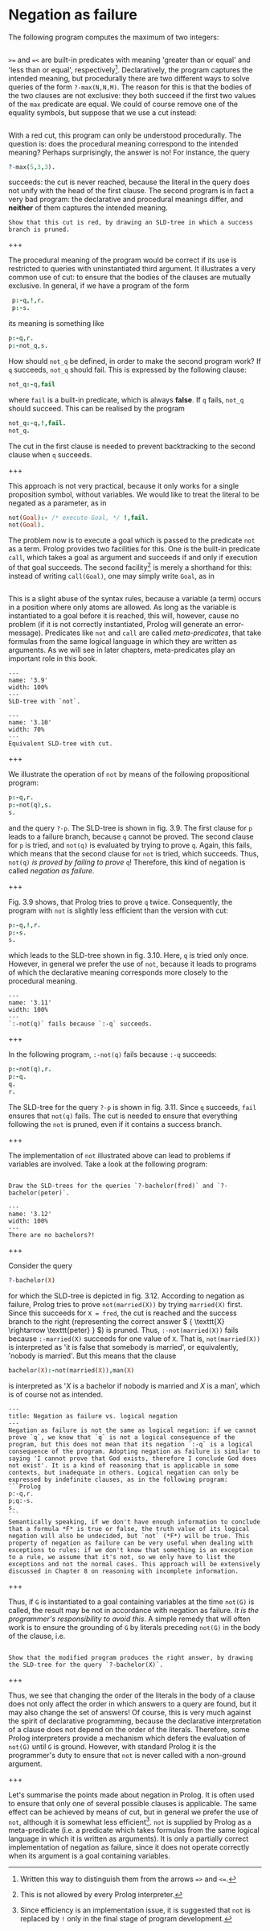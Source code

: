 <!--H3: Section 3.3-->
# Negation as failure #

The following program computes the maximum of two integers:
```{swish} 3.3.1
```
`>=` and `=<` are built-in predicates with meaning 'greater than or equal' and 'less than or equal', respectively[^8]. Declaratively, the program captures the intended meaning, but procedurally there are two different ways to solve queries of the form `?-max(N,N,M)`. The reason for this is that the bodies of the two clauses are not exclusive: they both succeed if the first two values of the `max` predicate are equal. We could of course remove one of the equality symbols, but suppose that we use a cut instead:
```{swish} 3.3.2
```
With a red cut, this program can only be understood procedurally. The question is: does the procedural meaning correspond to the intended meaning? Perhaps surprisingly, the answer is no! For instance, the query
```Prolog
?-max(5,3,3).
```
succeeds: the cut is never reached, because the literal in the query does not unify with the head of the first clause. The second program is in fact a very bad program: the declarative and procedural meanings differ, and **neither** of them captures the intended meaning.

```{exercise} 3.4
Show that this cut is red, by drawing an SLD-tree in which a success branch is pruned.
```

+++

The procedural meaning of the program would be correct if its use is restricted to queries with uninstantiated third argument. It illustrates a very common use of cut: to ensure that the bodies of the clauses are mutually exclusive. In general, if we have a program of the form
```Prolog
 p:-q,!,r.
 p:-s.
```
its meaning is something like
```Prolog
p:-q,r.
p:-not_q,s.
```
How should `not_q` be defined, in order to make the second program work? If `q` succeeds, `not_q` should fail. This is expressed by the following clause:
```Prolog
not_q:-q,fail
```
where `fail` is a built-in predicate, which is always **false**. If `q` fails, `not_q` should succeed. This can be realised by the program
```Prolog
not_q:-q,!,fail.
not_q.
```
The cut in the first clause is needed to prevent backtracking to the second clause when `q` succeeds.

+++

This approach is not very practical, because it only works for a single proposition symbol, without variables. We would like to treat the literal to be negated as a parameter, as in
```Prolog
not(Goal):- /* execute Goal, */ !,fail.
not(Goal).
```
The problem now is to execute a goal which is passed to the predicate `not` as a term. Prolog provides two facilities for this. One is the built-in predicate `call`, which takes a goal as argument and succeeds if and only if execution of that goal succeeds. The second facility[^9] is merely a shorthand for this: instead of writing `call(Goal)`, one may simply write `Goal`, as in
```{swish} 3.3.2_2
```
This is a slight abuse of the syntax rules, because a variable (a term) occurs in a position where only atoms are allowed. As long as the variable is instantiated to a goal before it is reached, this will, however, cause no problem (if it is not correctly instantiated, Prolog will generate an error-message). Predicates like `not` and `call` are called *meta-predicates*, that take formulas from the same logical language in which they are written as arguments. As we will see in later chapters, meta-predicates play an important role in this book.

```{figure} /src/fig/part_i/image038.svg
---
name: '3.9'
width: 100%
---
SLD-tree with `not`.
```

```{figure} /src/fig/part_i/image040.svg
---
name: '3.10'
width: 70%
---
Equivalent SLD-tree with cut.
```

+++

We illustrate the operation of `not` by means of the following propositional program:
```Prolog
p:-q,r.
p:-not(q),s.
s.
```
and the query `?-p`. The SLD-tree is shown in fig. 3.9. The first clause for `p` leads to a failure branch, because `q` cannot be proved. The second clause for `p` is tried, and `not(q)` is evaluated by trying to prove `q`. Again, this fails, which means that the second clause for `not` is tried, which succeeds. Thus, `not(q)` *is proved by failing to prove* `q`! Therefore, this kind of negation is called *negation as failure*.

+++

Fig. 3.9 shows, that Prolog tries to prove `q` twice. Consequently, the program with `not` is slightly less efficient than the version with cut:
```Prolog
p:-q,!,r.
p:-s.
s.
```
which leads to the SLD-tree shown in fig. 3.10. Here, `q` is tried only once. However, in general we prefer the use of `not`, because it leads to programs of which the declarative meaning corresponds more closely to the procedural meaning.

```{figure} /src/fig/part_i/image042.svg
---
name: '3.11'
width: 100%
---
`:-not(q)` fails because `:-q` succeeds.
```

+++

In the following program, `:-not(q)` fails because `:-q` succeeds:
```Prolog
p:-not(q),r.
p:-q.
q.
r.
```
The SLD-tree for the query `?-p` is shown in fig. 3.11. Since `q` succeeds, `fail` ensures that `not(q)` fails. The cut is needed to ensure that everything following the `not` is pruned, even if it contains a success branch.

+++

The implementation of `not` illustrated above can lead to problems if variables are involved. Take a look at the following program:
```{swish} 3.3.3
```

```{exercise} 3.5
Draw the SLD-trees for the queries `?-bachelor(fred)` and `?-bachelor(peter)`.
```

```{figure} /src/fig/part_i/image044.svg
---
name: '3.12'
width: 100%
---
There are no bachelors?!
```

+++

Consider the query
```Prolog
?-bachelor(X)
```
for which the SLD-tree is depicted in fig. 3.12. According to negation as failure, Prolog tries to prove `not(married(X))` by trying `married(X)` first. Since this succeeds for `X = fred`, the cut is reached and the success branch to the right (representing the correct answer $ \{ \texttt{X} \rightarrow \texttt{peter} \} $) is pruned. Thus, `:‑not(married(X))` fails because `:‑married(X)` succeeds for one value of `X`. That is, `not(married(X))` is interpreted as 'it is false that somebody is married', or equivalently, 'nobody is married'. But this means that the clause
```Prolog
bachelor(X):-not(married(X)),man(X)
```
is interpreted as '*X* is a bachelor if nobody is married and *X* is a man', which is of course not as intended.

````{infobox}
---
title: Negation as failure vs. logical negation
---
Negation as failure is not the same as logical negation: if we cannot prove `q`, we know that `q` is not a logical consequence of the program, but this does not mean that its negation `:-q` is a logical consequence of the program. Adopting negation as failure is similar to saying 'I cannot prove that God exists, therefore I conclude God does not exist'. It is a kind of reasoning that is applicable in some contexts, but inadequate in others. Logical negation can only be expressed by indefinite clauses, as in the following program:
```Prolog
p:-q,r.
p;q:-s.
s.
```
Semantically speaking, if we don't have enough information to conclude that a formula *F* is true or false, the truth value of its logical negation will also be undecided, but `not` (*F*) will be true. This property of negation as failure can be very useful when dealing with exceptions to rules: if we don't know that something is an exception to a rule, we assume that it's not, so we only have to list the exceptions and not the normal cases. This approach will be extensively discussed in Chapter 8 on reasoning with incomplete information.
````

+++

Thus, if `G` is instantiated to a goal containing variables at the time `not(G)` is called, the result may be not in accordance with negation as failure. *It is the programmer's responsibility to avoid this*. A simple remedy that will often work is to ensure the grounding of `G` by literals preceding `not(G)` in the body of the clause, i.e.
```{swish} 3.3.3a
```

```{exercise} 3.6
Show that the modified program produces the right answer, by drawing the SLD-tree for the query `?-bachelor(X)`.
```

+++

Thus, we see that changing the order of the literals in the body of a clause does not only affect the order in which answers to a query are found, but it may also change the set of answers! Of course, this is very much against the spirit of declarative programming, because the declarative interpretation of a clause does not depend on the order of the literals. Therefore, some Prolog interpreters provide a mechanism which defers the evaluation of `not(G)` until `G` is ground. However, with standard Prolog it is the programmer's duty to ensure that `not` is never called with a non-ground argument.

+++

Let's summarise the points made about negation in Prolog. It is often used to ensure that only one of several possible clauses is applicable. The same effect can be achieved by means of cut, but in general we prefer the use of `not`, although it is somewhat less efficient[^10]. `not` is supplied by Prolog as a meta-predicate (i.e. a predicate which takes formulas from the same logical language in which it is written as arguments). It is only a partially correct implementation of negation as failure, since it does not operate correctly when its argument is a goal containing variables.

[^8]: Written this way to distinguish them from the arrows `=>` and `<=`.
[^9]: This is not allowed by every Prolog interpreter.
[^10]: Since efficiency is an implementation issue, it is suggested that `not` is replaced by `!` only in the final stage of program development.
